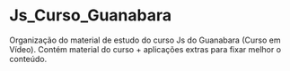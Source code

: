 # Js_Curso_Guanabara
Organização do material de estudo do curso Js do Guanabara (Curso em Vídeo). Contém material do curso + aplicações extras para fixar melhor o conteúdo.
